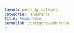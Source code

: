 ```yaml
---
layout: posts_by_category
categories: endurance
title: #endurance
permalink: /category/endurance
---
```

